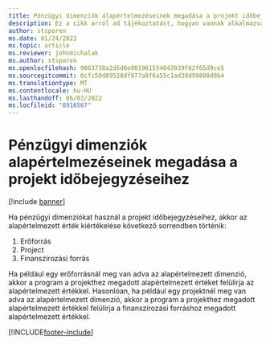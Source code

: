 ```yaml
---
title: Pénzügyi dimenziók alapértelmezéseinek megadása a projekt időbejegyzéseihez
description: Ez a cikk arról ad tájékoztatást, hogyan vannak alkalmazva az alapértelmezett pénzügyi dimenziók az időbejegyzésekre.
author: stsporen
ms.date: 01/24/2022
ms.topic: article
ms.reviewer: johnmichalak
ms.author: stsporen
ms.openlocfilehash: 9863738a2d6d0e001961554043939f62f65d9ce5
ms.sourcegitcommit: 6cfc50d89528df977a8f6a55c1ad39d99800d9b4
ms.translationtype: MT
ms.contentlocale: hu-HU
ms.lasthandoff: 06/03/2022
ms.locfileid: "8916567"
---
```

# <a name="defaulting-financial-dimensions-for-project-time-entries"></a>Pénzügyi dimenziók alapértelmezéseinek megadása a projekt időbejegyzéseihez

[!include [banner](../includes/banner.md)]

Ha pénzügyi dimenziókat használ a projekt időbejegyzéseihez, akkor az alapértelmezett érték kiértékelése következő sorrendben történik:

1. Erőforrás
2. Project
3. Finanszírozási forrás

Ha például egy erőforrásnál meg van adva az alapértelmezett dimenzió, akkor a program a projekthez megadott alapértelmezett értéket felülírja az alapértelmezett értékkel. Hasonlóan, ha például egy projektnél meg van adva az alapértelmezett dimenzió, akkor a program a projekthez megadott alapértelmezett értékkel felülírja a finanszírozási forráshoz megadott alapértelmezett értékkel.

[!INCLUDE[footer-include](../includes/footer-banner.md)]
